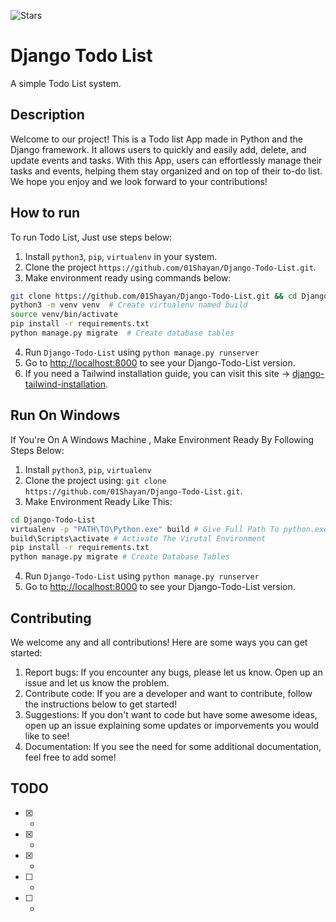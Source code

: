 ![Stars](https://img.shields.io/badge/stars-0-yellow)
# Django Todo List
A simple Todo List system.

## Description
Welcome to our project! This is a Todo list App made in Python and the Django framework. It allows users to quickly and easily add, delete, and update events and tasks. With this App, users can effortlessly manage their tasks and events, helping them stay organized and on top of their to-do list. We hope you enjoy and we look forward to your contributions!

## How to run
To run Todo List, Just use steps below:
1. Install `python3`, `pip`, `virtualenv` in your system.
2. Clone the project `https://github.com/01Shayan/Django-Todo-List.git`.
3. Make environment ready using commands below:
  ```bash
  git clone https://github.com/01Shayan/Django-Todo-List.git && cd Django-Todo-List
  python3 -m venv venv  # Create virtualenv named build
  source venv/bin/activate
  pip install -r requirements.txt
  python manage.py migrate  # Create database tables
  ```
4. Run `Django-Todo-List` using `python manage.py runserver`
5. Go to [http://localhost:8000](http://localhost:8000) to see your Django-Todo-List version.
6. If you need a Tailwind installation guide, you can visit this site -> [django-tailwind-installation](https://django-tailwind.readthedocs.io/en/latest/installation.html).

## Run On Windows
If You're On A Windows Machine , Make Environment Ready By Following Steps Below:
1. Install `python3`, `pip`, `virtualenv` 
2. Clone the project using:  `git clone https://github.com/01Shayan/Django-Todo-List.git`.
3. Make Environment Ready Like This:
  ```bash 
  cd Django-Todo-List
  virtualenv -p "PATH\TO\Python.exe" build # Give Full Path To python.exe
  build\Scripts\activate # Activate The Virutal Environment
  pip install -r requirements.txt
  python manage.py migrate # Create Database Tables
  ```
4. Run `Django-Todo-List` using `python manage.py runserver`
5. Go to [http://localhost:8000](http://localhost:8000) to see your Django-Todo-List version.

## Contributing
We welcome any and all contributions! Here are some ways you can get started:
1. Report bugs: If you encounter any bugs, please let us know. Open up an issue and let us know the problem.
2. Contribute code: If you are a developer and want to contribute, follow the instructions below to get started!
3. Suggestions: If you don't want to code but have some awesome ideas, open up an issue explaining some updates or imporvements you would like to see!
4. Documentation: If you see the need for some additional documentation, feel free to add some!

## TODO
- [x] -
- [x] -
- [x] -
- [ ] -
- [ ] -